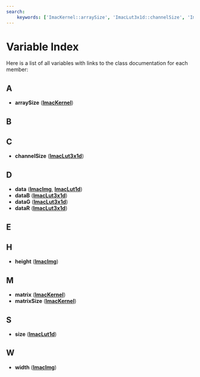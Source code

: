 ```yaml
---
search:
    keywords: ['ImacKernel::arraySize', 'ImacLut3x1d::channelSize', 'ImacLut1d::data', 'ImacLut3x1d::dataB', 'ImacLut3x1d::dataG', 'ImacLut3x1d::dataR', 'ImacImg::height', 'ImacKernel::matrix', 'ImacKernel::matrixSize', 'ImacLut1d::size', 'ImacImg::width']
---
```


# Variable Index

Here is a list of all variables with links to the class documentation for each member:
## A

* **arraySize** ([**ImacKernel**](struct_imac_kernel.md#1a843746ea29cdf8c55725f192780ff3d8))


## B



## C

* **channelSize** ([**ImacLut3x1d**](struct_imac_lut3x1d.md#1a889e74a33770df22346a55920dfb9fb2))


## D

* **data** ([**ImacImg**](struct_imac_img.md#1ac24cea2bfcc927fd29bc74d1086707d8), [**ImacLut1d**](struct_imac_lut1d.md#1ac103627c1ad15cbec2f22d0abe6d54b6))
* **dataB** ([**ImacLut3x1d**](struct_imac_lut3x1d.md#1aae61d885e85b021e36646ddcc5d92967))
* **dataG** ([**ImacLut3x1d**](struct_imac_lut3x1d.md#1a9f1ac020c260f53248b79cbe90147578))
* **dataR** ([**ImacLut3x1d**](struct_imac_lut3x1d.md#1ab5ee6c86a6b0aabd8d159e1297ff3bdb))


## E



## H

* **height** ([**ImacImg**](struct_imac_img.md#1ab2e78c61905b4419fcc7b4cfc500fe85))


## M

* **matrix** ([**ImacKernel**](struct_imac_kernel.md#1a2ccbdd5ba467faf7b2f7d491427812bd))
* **matrixSize** ([**ImacKernel**](struct_imac_kernel.md#1a06c6d93be8e35413f70eb87cb3086869))


## S

* **size** ([**ImacLut1d**](struct_imac_lut1d.md#1aac913b3a1f6ef005d66bf7a84428773e))


## W

* **width** ([**ImacImg**](struct_imac_img.md#1aca34d28e3d8bcbcadb8edb4e3af24f8c))


